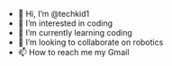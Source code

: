 - 👋 Hi, I’m @techkid1
- 👀 I’m interested in coding 
- 🌱 I’m currently learning coding
- 💞️ I’m looking to collaborate on robotics
- 📫 How to reach me my Gmail

<!---
techkid1/techkid1 is a ✨ special ✨ repository because its `README.md` (this file) appears on your GitHub profile.
You can click the Preview link to take a look at your changes.
--->
